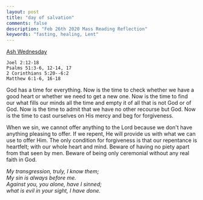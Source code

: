 ```yaml
---
layout: post
title: "day of salvation"
comments: false
description: "Feb 26th 2020 Mass Reading Reflection"
keywords: "fasting, healing, Lent"
---
```


[Ash Wednesday](https://www.ewtn.com/catholicism/daily-readings//2020-02-26)

```
Joel 2:12-18
Psalms 51:3-6, 12-14, 17
2 Corinthians 5:20--6:2
Matthew 6:1-6, 16-18
```

God has a time for everything. Now is the time to check whether we have a good heart or whether we need to get a new one. Now is the time to find our what fills our minds all the time and empty it of all that is not God or of God. Now is the time to admit that we have no other recourse but God. Now is the time to cast ourselves on His mercy and beg for forgiveness. 

When we sin, we cannot offer anything to the Lord because we don't have anything pleasing to offer. If we repent, He will provide us with what we can use to offer Him. The only condition for forgiveness is that our repentance is heartfelt; with our whole heart and mind. Beware of having no piety apart from that seen by men. Beware of being only ceremonial without any real faith in God. 

_My transgression, truly, I know them;  
My sin is always before me.  
Against you, you alone, have I sinned;  
what is evil in your sight, I have done._

